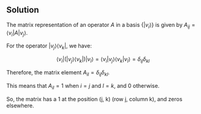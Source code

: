 <!-- 3. Suppose {|vi⟩} is an orthonormal basis for an inner product space V . What is the
matrix representation for the operator |vj⟩⟨vk|, with respect to the {|vi⟩} basis? -->

## Solution

The matrix representation of an operator $A$ in a basis $\{ |v_i\rangle \}$ is given by $A_{ij} = \langle v_i | A | v_j \rangle$.

For the operator $|v_j\rangle \langle v_k |$, we have:

$$
\langle v_i | (|v_j\rangle \langle v_k |) | v_l \rangle = \langle v_i | v_j \rangle \langle v_k | v_l \rangle = \delta_{ij} \delta_{kl}
$$

Therefore, the matrix element $A_{il} = \delta_{ij} \delta_{kl}$.

This means that $A_{il} = 1$ when $i = j$ and $l = k$, and 0 otherwise.

So, the matrix has a 1 at the position (j, k) (row j, column k), and zeros elsewhere.
